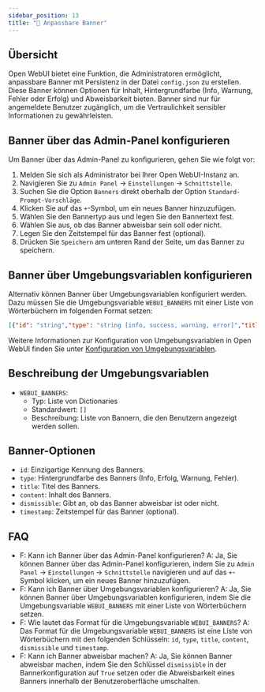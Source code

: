 ```yaml
---
sidebar_position: 13
title: "🔰 Anpassbare Banner"
---
```


Übersicht
---------

Open WebUI bietet eine Funktion, die Administratoren ermöglicht, anpassbare Banner mit Persistenz in der Datei `config.json` zu erstellen. Diese Banner können Optionen für Inhalt, Hintergrundfarbe (Info, Warnung, Fehler oder Erfolg) und Abweisbarkeit bieten. Banner sind nur für angemeldete Benutzer zugänglich, um die Vertraulichkeit sensibler Informationen zu gewährleisten.

Banner über das Admin-Panel konfigurieren
---------------------------------------

Um Banner über das Admin-Panel zu konfigurieren, gehen Sie wie folgt vor:

1. Melden Sie sich als Administrator bei Ihrer Open WebUI-Instanz an.
2. Navigieren Sie zu `Admin Panel` -> `Einstellungen` -> `Schnittstelle`.
3. Suchen Sie die Option `Banners` direkt oberhalb der Option `Standard-Prompt-Vorschläge`.
4. Klicken Sie auf das `+`-Symbol, um ein neues Banner hinzuzufügen.
5. Wählen Sie den Bannertyp aus und legen Sie den Bannertext fest.
6. Wählen Sie aus, ob das Banner abweisbar sein soll oder nicht.
7. Legen Sie den Zeitstempel für das Banner fest (optional).
8. Drücken Sie `Speichern` am unteren Rand der Seite, um das Banner zu speichern.

Banner über Umgebungsvariablen konfigurieren
------------------------------------------

Alternativ können Banner über Umgebungsvariablen konfiguriert werden. Dazu müssen Sie die Umgebungsvariable `WEBUI_BANNERS` mit einer Liste von Wörterbüchern im folgenden Format setzen:

```json
[{"id": "string","type": "string [info, success, warning, error]","title": "string","content": "string","dismissible": False,"timestamp": 1000}]
```

Weitere Informationen zur Konfiguration von Umgebungsvariablen in Open WebUI finden Sie unter [Konfiguration von Umgebungsvariablen](https://docs.openwebui.com/getting-started/env-configuration#webui_banners).

Beschreibung der Umgebungsvariablen
-----------------------------------

* `WEBUI_BANNERS`:
  * Typ: Liste von Dictionaries
  * Standardwert: `[]`
  * Beschreibung: Liste von Bannern, die den Benutzern angezeigt werden sollen.

Banner-Optionen
----------------

* `id`: Einzigartige Kennung des Banners.
* `type`: Hintergrundfarbe des Banners (Info, Erfolg, Warnung, Fehler).
* `title`: Titel des Banners.
* `content`: Inhalt des Banners.
* `dismissible`: Gibt an, ob das Banner abweisbar ist oder nicht.
* `timestamp`: Zeitstempel für das Banner (optional).

FAQ
----

* F: Kann ich Banner über das Admin-Panel konfigurieren?
A: Ja, Sie können Banner über das Admin-Panel konfigurieren, indem Sie zu `Admin Panel` -> `Einstellungen` -> `Schnittstelle` navigieren und auf das `+`-Symbol klicken, um ein neues Banner hinzuzufügen.
* F: Kann ich Banner über Umgebungsvariablen konfigurieren?
A: Ja, Sie können Banner über Umgebungsvariablen konfigurieren, indem Sie die Umgebungsvariable `WEBUI_BANNERS` mit einer Liste von Wörterbüchern setzen.
* F: Wie lautet das Format für die Umgebungsvariable `WEBUI_BANNERS`?
A: Das Format für die Umgebungsvariable `WEBUI_BANNERS` ist eine Liste von Wörterbüchern mit den folgenden Schlüsseln: `id`, `type`, `title`, `content`, `dismissible` und `timestamp`.
* F: Kann ich Banner abweisbar machen?
A: Ja, Sie können Banner abweisbar machen, indem Sie den Schlüssel `dismissible` in der Bannerkonfiguration auf `True` setzen oder die Abweisbarkeit eines Banners innerhalb der Benutzeroberfläche umschalten.
